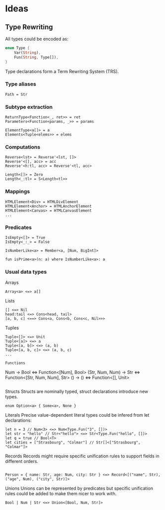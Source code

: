 # Ideas

## Type Rewriting

All types could be encoded as:

```rust
enum Type {
    Var(String),
    Fun(String, Type[]),
}
```

Type declarations form a Term Rewriting System (TRS).

### Type aliases

```
Path = Str 
```

### Subtype extraction

```
ReturnType<Function<_, ret>> = ret
Parameters<Function<params, _>> = params

ElementType<a[]> = a
Elements<Tuple<elems>> = elems
```

### Computations

```
Reverse<lst> = Reverse'<lst, []>
Reverse'<[], acc> = acc
Reverse'<h:tl, acc> = Reverse'<tl, acc>

Length<[]> = Zero
Length<_:tl> = S<Length<tl>>
```

### Mappings

```
HTMLElement<Div> = HTMLDivElement
HTMLElement<Anchor> = HTMLAnchorElement
HTMLElement<Canvas> = HTMLCanvasElement
...
```

### Predicates

```
IsEmpty<[]> = True
IsEmpty<_:_> = False

IsNumberLike<a> = Member<a, [Num, BigInt]>

fun isPrime<a>(n: a) where IsNumberLike<a>: a
```

### Usual data types

Arrays
```
Array<a> <=> a[]
```

Lists
```
[] <=> Nil
head:tail <=> Cons<head, tail>
[a, b, c] <==> Cons<a, Cons<b, Cons<c, Nil>>>
```

Tuples
```
Tuple<[]> <=> Unit
Tuple<[a]> <=> a
Tuple<[a, b]> <=> (a, b)
Tuple<[a, b, c]> <=> (a, b, c)
...

Functions
```
Num -> Bool <=> Function<[Num], Bool>
(Str, Num, Num) -> Str <=> Function<[Str, Num, Num], Str>
() -> () <=> Function<[], Unit>
```

```
Structs
Structs are nominally typed, struct declarations introduce new types.

```
enum Option<a> { Some<a>, None }
```

Literals
Precise value-dependent literal types could be infered from let declarations:

```
let n = 3 // Num<3> <=> Num<Type.Fun("3", [])>
let str = "hello" // Str<"hello"> <=> Str<Type.Fun("hello", [])>
let q = true // Bool<T>
let cities = ["Strasbourg", "Colmar"] // Str[]<["Strasbourg", "Colmar"]>
```

Records
Records might require specific unification rules to support fields in different orders.
```

Person = { name: Str, age: Num, city: Str } <=> Record<[("name", Str), ("age", Num), ("city", Str)]>
```

Unions
Unions can be represented by predicates but specific unification rules could be added
to make them nicer to work with.

```
Bool | Num | Str <=> Union<[Bool, Num, Str]>
```